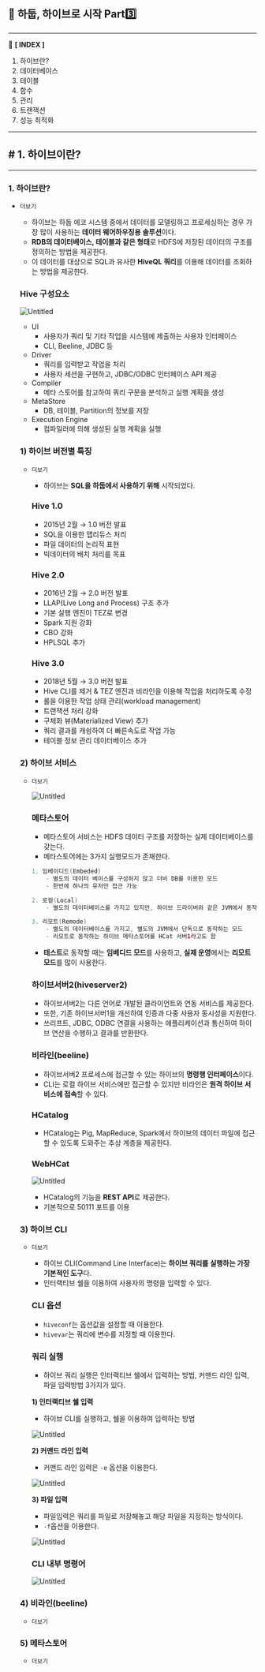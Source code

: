 ## 🐘 하둡, 하이브로 시작 Part3️⃣


---

📌 **[ INDEX ]** 

1. 하이브란?
2. 데이터베이스
3. 테이블
4. 함수
5. 관리
6. 트랜잭션
7. 성능 최적화

---

 

## # 1. 하이브이란?

---

### 1. 하이브란?

- `더보기`
    - 하이브는 하둡 에코 시스템 중에서 데이터를 모델링하고 프로세싱하는 경우 가장 많이 사용하는 **데이터 웨어하우징용 솔루션**이다.
    - **RDB의 데이터베이스, 테이블과 같은 형태**로 HDFS에 저장된 데이터의 구조를 정의하는 방법을 제공한다.
    - 이 데이터를 대상으로 SQL과 유사한 **HiveQL 쿼리**를 이용해 데이터를 조회하는 방법을 제공한다.

    ### Hive 구성요소

    ![Untitled](https://s3-us-west-2.amazonaws.com/secure.notion-static.com/566891cf-b0be-4f8f-b727-8dae5f921613/Untitled.png)

    - UI
        - 사용자가 쿼리 및 기타 작업을 시스템에 제출하는 사용자 인터페이스
        - CLI, Beeline, JDBC 등
    - Driver
        - 쿼리를 입력받고 작업을 처리
        - 사용자 세션을 구현하고, JDBC/ODBC 인터페이스 API 제공
    - Compiler
        - 메타 스토어를 참고하여 쿼리 구문을 분석하고 실행 계획을 생성
    - MetaStore
        - DB, 테이블, Partition의 정보를 저장
    - Execution Engine
        - 컴파일러에 의해 생성된 실행 계획을 실행

    ### 1) 하이브 버전별 특징

    - `더보기`
        - 하이브는 **SQL을 하둡에서 사용하기 위해** 시작되었다.

        ### Hive 1.0

        - 2015년 2월 → 1.0 버전 발표
        - SQL을 이용한 맵리듀스 처리
        - 파일 데이터의 논리적 표현
        - 빅데이터의 배치 처리를 목표

        ### Hive 2.0

        - 2016년 2월 → 2.0 버전 발표
        - LLAP(Live Long and Process) 구조 추가
        - 기본 실행 엔진이 TEZ로 변경
        - Spark 지원 강화
        - CBO 강화
        - HPLSQL 추가

        ### Hive 3.0

        - 2018년 5월 → 3.0 버전 발표
        - Hive CLI를 제거 & TEZ 엔진과 비라인을 이용해 작업을 처리하도록 수정
        - 롤을 이용한 작업 상태 관리(workload management)
        - 트랜잭션 처리 강화
        - 구체화 뷰(Materialized View) 추가
        - 쿼리 결과를 캐슁하여 더 빠른속도로 작업 가능
        - 테이블 정보 관리 데이터베이스 추가

    ### 2) 하이브 서비스

    - `더보기`

        ![Untitled](https://s3-us-west-2.amazonaws.com/secure.notion-static.com/b3b9cf78-a4b2-4684-986e-5b5d284eeed5/Untitled.png)

        ### 메타스토어

        - 메타스토어 서비스는 HDFS 데이터 구조를 저장하는 실제 데이터베이스를 갖는다.
        - 메타스토어에는 3가지 실행모드가 존재한다.

        ```java
        1. 임베이디드(Embeded)
        	- 별도의 데이터 베이스를 구성하지 않고 더비 DB를 이용한 모드
        	- 한번에 하나의 유저만 접근 가능

        2. 로컬(Local)
        	- 별도의 데이터베이스를 가지고 있지만, 하이브 드라이버와 같은 JVM에서 동작

        3. 리모트(Remode)
        	- 별도의 데이터베이스를 가지고, 별도의 JVM에서 단독으로 동작하는 모드
        	- 리모트로 동작하는 하이브 메타스토어를 HCat 서버1라고도 함
        ```

        - **테스트**로 동작할 때는 **임베디드 모드**를 사용하고, **실제 운영**에서는 **리모트 모드**를 많이 사용한다.

        ### 하이브서버2(hiveserver2)

        - 하이브서버2는 다른 언어로 개발된 클라이언트와 연동 서비스를 제공한다.
        - 또한, 기존 하이브서버1을 개선하여 인증과 다중 사용자 동시성을 지원한다.
        - 쓰리프트, JDBC, ODBC 연결을 사용하는 애플리케이션과 통신하여 하이브 연산을 수행하고 결과를 반환한다.

        ### 비라인(beeline)

        - 하이브서버2 프로세스에 접근할 수 있는 하이브의 **명령행 인터페이스**이다.
        - CLI는 로컬 하이브 서비스에만 접근할 수 있지만 비라인은 **원격 하이브 서비스에 접속**할 수 있다.

        ### HCatalog

        - HCatalog는 Pig, MapReduce, Spark에서 하이브의 데이터 파일에 접근할 수 있도록 도와주는 추상 계층을 제공한다.

        ### WebHCat

        ![Untitled](https://s3-us-west-2.amazonaws.com/secure.notion-static.com/c054cc4a-f37a-48d4-9235-14994a5839fe/Untitled.png)

        - HCatalog의 기능을 **REST API**로 제공한다.
        - 기본적으로 50111 포트를 이용

    ### 3) 하이브 CLI

    - `더보기`
        - 하이브 CLI(Command Line Interface)는 **하이브 쿼리를 실행하는 가장 기본적인 도구**다.
        - 인터랙티브 쉘을 이용하여 사용자의 명령을 입력할 수 있다.

        ### CLI 옵션

        - `hiveconf`는 옵션값을 설정할 때 이용한다.
        - `hivevar`는 쿼리에 변수를 지정할 때 이용한다.

        ### 쿼리 실행

        - 하이브 쿼리 실행은 인터랙티브 쉘에서 입력하는 방법, 커맨드 라인 입력, 파일 입력방법 3가지가 있다.

        **1) 인터랙티브 쉘 입력**

        - 하이브 CLI를 실행하고, 쉘을 이용하여 입력하는 방법

        ![Untitled](https://s3-us-west-2.amazonaws.com/secure.notion-static.com/878ab2a4-4ef7-4219-98c2-3b296ae35531/Untitled.png)

        **2) 커맨드 라인 입력**

        - 커맨드 라인 입력은 `-e` 옵션을 이용한다.

        ![Untitled](https://s3-us-west-2.amazonaws.com/secure.notion-static.com/e73312f0-6f75-4550-b801-d457997209ff/Untitled.png)

        **3) 파일 입력**

        - 파일입력은 쿼리를 파일로 저장해놓고 해당 파일을 지정하는 방식이다.
        - `-f`옵션을 이용한다.

        ![Untitled](https://s3-us-west-2.amazonaws.com/secure.notion-static.com/fb884fdc-1227-4fe5-8e38-ef86c80c7bfd/Untitled.png)

        ### CLI 내부 명령어

        ![Untitled](https://s3-us-west-2.amazonaws.com/secure.notion-static.com/8c3453a9-33cd-4df9-bde2-9eba719bb0b8/Untitled.png)

    ### 4) 비라인(beeline)

    - `더보기`

    ### 5) 메타스토어

    - `더보기`
